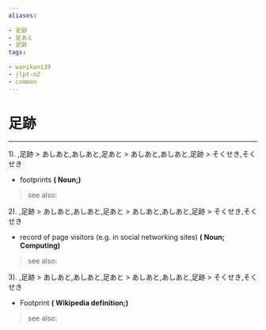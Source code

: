 ```yaml
---
aliases:
    
- 足跡
- 足あと
- 足跡
tags:
    
- wanikani39
- jlpt-n2
- common
---
```


# 足跡
---
1).
,足跡 > あしあと,あしあと,足あと > あしあと,あしあと,足跡 > そくせき,そくせき

- footprints
**( Noun;)**
> see also: 
            
2).
,足跡 > あしあと,あしあと,足あと > あしあと,あしあと,足跡 > そくせき,そくせき

- record of page visitors (e.g. in social networking sites)
**( Noun; Computing)**
> see also: 
            
3).
,足跡 > あしあと,あしあと,足あと > あしあと,あしあと,足跡 > そくせき,そくせき

- Footprint
**( Wikipedia definition;)**
> see also: 
            